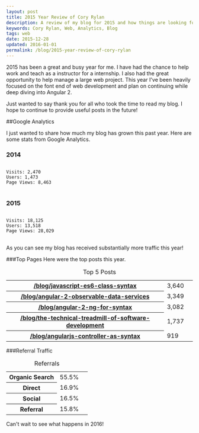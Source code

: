 ```yaml
---
layout: post
title: 2015 Year Review of Cory Rylan
description: A review of my blog for 2015 and how things are looking for the future.
keywords: Cory Rylan, Web, Analytics, Blog
tags: web
date: 2015-12-28
updated: 2016-01-01
permalink: /blog/2015-year-review-of-cory-rylan
---
```



2015 has been a great and busy year for me. I have had the chance to help work and teach as a instructor
for a internship. I also had the great opportunity to help manage a large web project. This year I've been heavily focused
on the font end of web development and plan on continuing while deep diving into Angular 2.

Just wanted to say thank you for all who took the time to read my blog. I hope to continue to provide useful posts in the
future!

##Google Analytics

I just wanted to share how much my blog has grown this past year. Here are some stats from Google Analytics.

<h3>2014</h3>
<pre class="language-javascript">
<code>
Visits: 2,470
Users: 1,473
Page Views: 8,463
</code>
</pre>
<h3>2015</h3>
<pre class="language-javascript">
<code>
Visits: 18,125
Users: 13,518
Page Views: 28,029
</code>
</pre>

As you can see my blog has received substantially more traffic this year!

###Top Pages
Here were the top posts this year.

<table>
<caption>Top 5 Posts</caption>
<tbody>
    <tr>
        <th scope="row"><a href="/blog/javascript-es6-class-syntax">/blog/javascript-es6-class-syntax</a></th>
        <td>3,640</td>
        <td></td>
    </tr>
    <tr>
        <th scope="row"><a href="/blog/angular-2-observable-data-services">/blog/angular-2-observable-data-services</a></th>
        <td>3,349</td>
        <td></td>
    </tr>
    <tr>
        <th scope="row"><a href="/blog/angular-2-ng-for-syntax">/blog/angular-2-ng-for-syntax</a></th>
        <td>3,082</td>
        <td></td>
    </tr>
    <tr>
        <th scope="row"><a href="/blog/the-technical-treadmill-of-software-development">/blog/the-technical-treadmill-of-software-development</a></th>
        <td>1,737</td>
        <td></td>
    </tr>
    <tr>
        <th scope="row"><a href="/blog/angularjs-controller-as-syntax">/blog/angularjs-controller-as-syntax</a></th>
        <td>919</td>
        <td></td>
    </tr>
</tbody>
</table>

###Referral Traffic
<table>
<caption>Referrals</caption>
<tbody>
    <tr>
        <th scope="row">Organic Search</th>
        <td>55.5%</td>
        <td></td>
    </tr>
    <tr>
        <th scope="row">Direct</th>
        <td>16.9%</td>
        <td></td>
    </tr>
    <tr>
        <th scope="row">Social</th>
        <td>16.5%</td>
        <td></td>
    </tr>
    <tr>
        <th scope="row">Referral</th>
        <td>15.8%</td>
        <td></td>
    </tr>
</tbody>
</table>

Can't wait to see what happens in 2016!